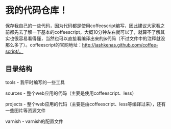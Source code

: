 # 我的代码仓库！
保存我自己的一些代码，因为代码都是使用coffeescript编写，因此建议大家看之前都先去了解一下基本的coffeescript，大概10分钟左右就可以了，就算不了解其实也很容易看得懂，当然也可以直接看编译出来的js代码（不过文件中的注释就没那么多了）。coffeescript的官网地址：http://jashkenas.github.com/coffee-script/。

## 目录结构
tools - 我平时编写的一些工具

sources - 整个web应用的代码（主要是使用coffeescript、less）

projects - 整个web应用的代码（主要是由coffeescript、less等编译过来），还有一些图片等资源文件

varnish - varnish的配置文件